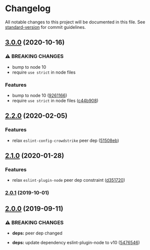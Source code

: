 # Changelog

All notable changes to this project will be documented in this file. See [standard-version](https://github.com/conventional-changelog/standard-version) for commit guidelines.

## [3.0.0](https://github.com/CrowdStrike/eslint-config-crowdstrike-node/compare/v2.2.0...v3.0.0) (2020-10-16)


### ⚠ BREAKING CHANGES

* bump to node 10
* require `use strict` in node files

### Features

* bump to node 10 ([9261166](https://github.com/CrowdStrike/eslint-config-crowdstrike-node/commit/9261166b7ff15b0f6077c806f856f85c5e5c583e))
* require `use strict` in node files ([c44b908](https://github.com/CrowdStrike/eslint-config-crowdstrike-node/commit/c44b908381ecd9186b53f640235850803fca9c6a))

## [2.2.0](https://github.com/CrowdStrike/eslint-config-crowdstrike-node/compare/v2.1.0...v2.2.0) (2020-02-05)


### Features

* relax `eslint-config-crowdstrike` peer dep ([51508eb](https://github.com/CrowdStrike/eslint-config-crowdstrike-node/commit/51508eb7b7fc8e90be908b3242feb7402785cae4))

## [2.1.0](https://github.com/CrowdStrike/eslint-config-crowdstrike-node/compare/v2.0.1...v2.1.0) (2020-01-28)


### Features

* relax `eslint-plugin-node` peer dep constraint ([d351720](https://github.com/CrowdStrike/eslint-config-crowdstrike-node/commit/d351720e3ea2a65c3f7ed522581ffa3f008c7fb0))

### [2.0.1](https://github.com/CrowdStrike/eslint-config-crowdstrike-node/compare/v2.0.0...v2.0.1) (2019-10-01)

## [2.0.0](https://github.com/CrowdStrike/eslint-config-crowdstrike-node/compare/v1.0.0...v2.0.0) (2019-09-11)


### ⚠ BREAKING CHANGES

* **deps:** peer dep changed

* **deps:** update dependency eslint-plugin-node to v10 ([5476546](https://github.com/CrowdStrike/eslint-config-crowdstrike-node/commit/5476546))
